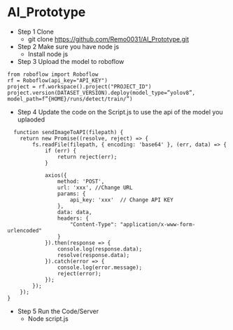 ﻿# AI_Prototype
- Step 1 Clone
  - git clone https://github.com/Remo0031/AI_Prototype.git
- Step 2 Make sure you have node js
  - Install node js
- Step 3 Upload the model to roboflow
```
from roboflow import Roboflow
rf = Roboflow(api_key="API_KEY")
project = rf.workspace().project("PROJECT_ID")
project.version(DATASET_VERSION).deploy(model_type=”yolov8”, model_path=f”{HOME}/runs/detect/train/”)
```

- Step 4 Update the code on the Script.js to use the api of the model you uplaoded
```
  function sendImageToAPI(filepath) {
    return new Promise((resolve, reject) => {
        fs.readFile(filepath, { encoding: 'base64' }, (err, data) => {
            if (err) {
                return reject(err);
            }

            axios({
                method: 'POST',
                url: 'xxx', //Change URL
                params: {
                    api_key: 'xxx'  // Change API KEY
                },
                data: data,
                headers: {
                    "Content-Type": "application/x-www-form-urlencoded"
                }
            }).then(response => {
                console.log(response.data);
                resolve(response.data);
            }).catch(error => {
                console.log(error.message);
                reject(error);
            });
        });
    });
}
```

  - Step 5 Run the Code/Server
      - Node script.js

